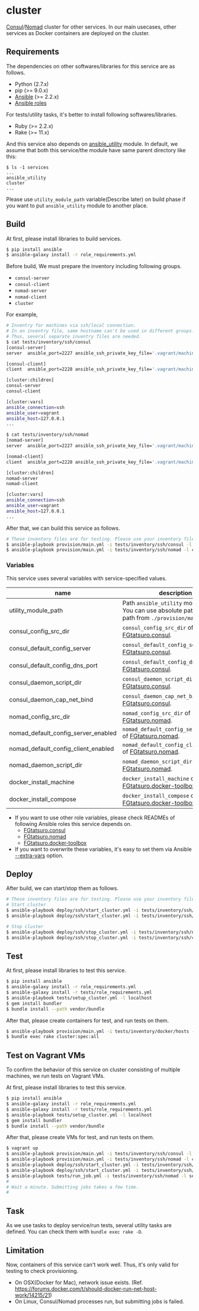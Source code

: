 cluster
=======

[Consul](https://www.consul.io/docs/)/[Nomad](https://www.nomadproject.io/docs/) cluster
for other services. In our main usecases, other services as Docker containers are deployed
on the cluster.

Requirements
------------

The dependencies on other softwares/libraries for this service are as follows.

- Python (2.7.x)
- pip (>= 9.0.x)
- [Ansible](http://docs.ansible.com/ansible/index.html) (>= 2.2.x)
- [Ansible roles](./role_requirements.yml)

For tests/utility tasks, it's better to install following softwares/libraries.

- Ruby (>= 2.2.x)
- Rake (>= 11.x)

And this service also depends on [ansible_utility](https://github.com/FGtatsuro/ansible_utility) module.
In default, we assume that both this service/the module have same parent directory like this:

```
$ ls -1 services
...
ansible_utility
cluster
...
```

Please use `utility_module_path` variable(Describe later) on build phase if you want to put `ansible_utility` module to another place.

Build
-----

At first, please install libraries to build services.

```bash
$ pip install ansible
$ ansible-galaxy install -r role_requirements.yml
```

Before build, We must prepare the inventory including following groups.

- `consul-server`
- `consul-client`
- `nomad-server`
- `nomad-client`
- `cluster`

For example,

```bash
# Inventry for machines via ssh/local connection.
# In an inventry file, same hostname can't be used in different groups.
# Thus, several separate inventry files are needed.
$ cat tests/inventory/ssh/consul
[consul-server]
server  ansible_port=2227 ansible_ssh_private_key_file='.vagrant/machines/server/virtualbox/private_key'

[consul-client]
client  ansible_port=2228 ansible_ssh_private_key_file='.vagrant/machines/client/virtualbox/private_key'

[cluster:children]
consul-server
consul-client

[cluster:vars]
ansible_connection=ssh
ansible_user=vagrant
ansible_host=127.0.0.1
...

$ cat tests/inventory/ssh/nomad
[nomad-server]
server  ansible_port=2227 ansible_ssh_private_key_file='.vagrant/machines/server/virtualbox/private_key'

[nomad-client]
client  ansible_port=2228 ansible_ssh_private_key_file='.vagrant/machines/client/virtualbox/private_key'

[cluster:children]
nomad-server
nomad-client

[cluster:vars]
ansible_connection=ssh
ansible_user=vagrant
ansible_host=127.0.0.1
...
```

After that, we can build this service as follows.

```bash
# These inventory files are for testing. Please use your inventory files.
$ ansible-playbook provision/main.yml -i tests/inventory/ssh/consul -l cluster
$ ansible-playbook provision/main.yml -i tests/inventory/ssh/nomad -l cluster
```

### Variables

This service uses several variables with service-specified values.

|name|description|default value|
|---|---|---|
|utility_module_path|Path `ansible_utility` module exists. You can use absolute path or relative path from `./provision/main.yml`.|../../ansible_utility|
|consul_config_src_dir|`consul_config_src_dir` of [FGtatsuro.consul](https://github.com/FGtatsuro/ansible-consul#common).|../resources/consul/consul.d/|
|consul_default_config_server|`consul_default_config_server` of [FGtatsuro.consul](https://github.com/FGtatsuro/ansible-consul#common).|true(only on `consul-server`)|
|consul_default_config_dns_port|`consul_default_config_dns_port` of [FGtatsuro.consul](https://github.com/FGtatsuro/ansible-consul#common).|53|
|consul_daemon_script_dir|`consul_daemon_script_dir` of [FGtatsuro.consul](https://github.com/FGtatsuro/ansible-consul#only-not-container).|/opt/consul|
|consul_daemon_cap_net_bind|`consul_daemon_cap_net_bind` of [FGtatsuro.consul](https://github.com/FGtatsuro/ansible-consul#only-linux).|true|
|nomad_config_src_dir|`nomad_config_src_dir` of [FGtatsuro.nomad](https://github.com/FGtatsuro/ansible-nomad#common).|../resources/nomad/nomad.d/|
|nomad_default_config_server_enabled|`nomad_default_config_server_enabled` of [FGtatsuro.nomad](https://github.com/FGtatsuro/ansible-nomad#common).|true(only on `nomad-server`)|
|nomad_default_config_client_enabled|`nomad_default_config_client_enabled` of [FGtatsuro.nomad](https://github.com/FGtatsuro/ansible-nomad#common).|true(only on `nomad-client`)|
|nomad_daemon_script_dir|`nomad_daemon_script_dir` of [FGtatsuro.nomad](https://github.com/FGtatsuro/ansible-nomad#only-not-container).|/opt/nomad|
|docker_install_machine|`docker_install_machine` of [FGtatsuro.docker-toolbox](https://github.com/FGtatsuro/ansible-docker-toolbox#only-linux).|no|
|docker_install_compose|`docker_install_compose` of [FGtatsuro.docker-toolbox](https://github.com/FGtatsuro/ansible-docker-toolbox#only-linux).|no|

- If you want to use other role variables, please check READMEs of following Ansible roles this service depends on.
  - [FGtatsuro.consul](https://github.com/FGtatsuro/ansible-consul)
  - [FGtatsuro.nomad](https://github.com/FGtatsuro/ansible-nomad)
  - [FGtatsuro.docker-toolbox](https://github.com/FGtatsuro/ansible-docker-toolbox)
- If you want to overwrite these variables, it's easy to set them via Ansible [--extra-vars](http://docs.ansible.com/ansible/playbooks_variables.html#passing-variables-on-the-command-line) option.

Deploy
------

After build, we can start/stop them as follows.

```bash
# These inventory files are for testing. Please use your inventory files.
# Start cluster
$ ansible-playbook deploy/ssh/start_cluster.yml -i tests/inventory/ssh/consul -l cluster
$ ansible-playbook deploy/ssh/start_cluster.yml -i tests/inventory/ssh/nomad -l cluster

# Stop cluster
$ ansible-playbook deploy/ssh/stop_cluster.yml -i tests/inventory/ssh/nomad -l cluster
$ ansible-playbook deploy/ssh/stop_cluster.yml -i tests/inventory/ssh/consul -l cluster
```

Test
----

At first, please install libraries to test this service.

```bash
$ pip install ansible
$ ansible-galaxy install -r role_requirements.yml
$ ansible-galaxy install -r tests/role_requirements.yml
$ ansible-playbook tests/setup_cluster.yml -l localhost
$ gem install bundler
$ bundle install --path vendor/bundle
```

After that, please create containers for test, and run tests on them.

```bash
$ ansible-playbook provision/main.yml -i tests/inventory/docker/hosts -l cluster
$ bundle exec rake cluster:spec:all
```

Test on Vagrant VMs
-------------------

To confirm the behavior of this service on cluster consisting of multiple machines, we run tests on Vagrant VMs.

At first, please install libraries to test this service.

```bash
$ pip install ansible
$ ansible-galaxy install -r role_requirements.yml
$ ansible-galaxy install -r tests/role_requirements.yml
$ ansible-playbook tests/setup_cluster.yml -l localhost
$ gem install bundler
$ bundle install --path vendor/bundle
```

After that, please create VMs for test, and run tests on them.

```bash
$ vagrant up
$ ansible-playbook provision/main.yml -i tests/inventory/ssh/consul -l cluster
$ ansible-playbook provision/main.yml -i tests/inventory/ssh/nomad -l cluster
$ ansible-playbook deploy/ssh/start_cluster.yml -i tests/inventory/ssh/consul -l cluster
$ ansible-playbook deploy/ssh/start_cluster.yml -i tests/inventory/ssh/nomad -l cluster
$ ansible-playbook tests/run_job.yml -i tests/inventory/ssh/nomad -l server
#
# Wait a minute. Submitting jobs takes a few time.
#
```

Task
----

As we use tasks to deploy service/run tests, several utility tasks are defined. You can check them with `bundle exec rake -D`.

Limitation
----------

Now, containers of this service can't work well. Thus, it's only valid for testing to check provisioning.

- On OSX(Docker for Mac), network issue exists. (Ref. https://forums.docker.com/t/should-docker-run-net-host-work/14215/21)
- On Linux, Consul/Nomad processes run, but submitting jobs is failed.
